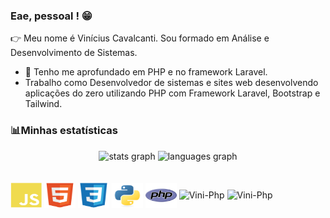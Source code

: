 ### Eae, pessoal ! 😁
  👉 Meu nome é Vinícius Cavalcanti. 
 Sou formado em Análise e Desenvolvimento de Sistemas. 
- 📝 Tenho me aprofundado em PHP e no framework Laravel.
- Trabalho como Desenvolvedor de sistemas e sites web desenvolvendo aplicações do zero utilizando PHP com Framework Laravel, Bootstrap e Tailwind.

### 📊Minhas estatísticas

<div align="center">
  <img src="https://github-readme-stats.vercel.app/api?hide_title=true&hide_rank=false&show_icons=true&include_all_commits=true&count_private=true&disable_animations=false&theme=monokai&locale=en&hide_border=true&username=vinidevel" height="130" alt="stats graph"  />
  <img src="https://github-readme-stats.vercel.app/api/top-langs?locale=en&hide_title=true&layout=compact&card_width=320&langs_count=10&theme=monokai&hide_border=true&username=vinidevel" height="130" alt="languages graph"  />
</div>

<br>
  
  <div style="display: inline_block"><br>
  <img align="center" alt="Vini-Js" height="40" width="50" src="https://raw.githubusercontent.com/devicons/devicon/master/icons/javascript/javascript-plain.svg">
  <img align="center" alt="Vini-HTML" height="40" width="50" src="https://raw.githubusercontent.com/devicons/devicon/master/icons/html5/html5-original.svg">
  <img align="center" alt="Vini-CSS" height="40" width="50" src="https://raw.githubusercontent.com/devicons/devicon/master/icons/css3/css3-original.svg">
  <img align="center" alt="Vini-Python" height="40" width="50" src="https://raw.githubusercontent.com/devicons/devicon/master/icons/python/python-original.svg">
  <img align="center" alt="Vini-Php" height="40" width="50" src="https://raw.githubusercontent.com/devicons/devicon/master/icons/php/php-original.svg">
  <img align="center" alt="Vini-Php" height="40" width="50"  src="https://cdn.jsdelivr.net/gh/devicons/devicon@latest/icons/laravel/laravel-original.svg" />
  <img align="center" alt="Vini-Php" height="40" width="50"   src="https://cdn.jsdelivr.net/gh/devicons/devicon/icons/bootstrap/bootstrap-original.svg" />


</div>
